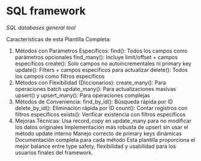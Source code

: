 # SQL framework
*SQL databases general tool*

Características de esta Plantilla Completa:
1. Métodos con Parámetros Específicos:
find(): Todos los campos como parámetros opcionales
find_many(): Incluye limit/offset + campos específicos
create(): Solo campos no autoincrementales ni primary key
update(): Filters + campos específicos para actualizar
delete(): Todos los campos como filtros específicos
2. Métodos con Flexibilidad (Diccionarios):
create_many(): Para operaciones batch
update_many(): Para actualizaciones masivas
upsert() y upsert_many(): Para operaciones complejas
3. Métodos de Conveniencia:
find_by_id(): Búsqueda rápida por ID
delete_by_id(): Eliminación rápida por ID
count(): Contar registros con filtros específicos
exists(): Verificar existencia con filtros específicos
4. Mejoras Técnicas:
Usa record_copy en update_many para no modificar los datos originales
Implementación más robusta de upsert sin usar el método update interno
Manejo correcto de primary keys dinámicas
Documentación completa para cada método
Esta plantilla proporciona el mejor balance entre type safety, flexibilidad y usabilidad para los usuarios finales del framework.